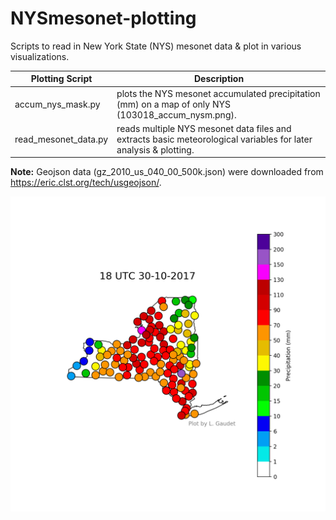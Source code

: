 # NYSmesonet-plotting
Scripts to read in New York State (NYS) mesonet data &amp; plot in various visualizations.

| Plotting Script | Description |
|-----------------|-------------|
accum_nys_mask.py | plots the NYS mesonet accumulated precipitation (mm) on a map of only NYS (103018_accum_nysm.png). 
read_mesonet_data.py | reads multiple NYS mesonet data files and extracts basic meteorological variables for later analysis & plotting.

**Note:** Geojson data (gz_2010_us_040_00_500k.json) were downloaded from https://eric.clst.org/tech/usgeojson/. 

![Image](https://github.com/lgaudet/NYSmesonet-plotting/blob/master/103018_accum_nysm.png)
